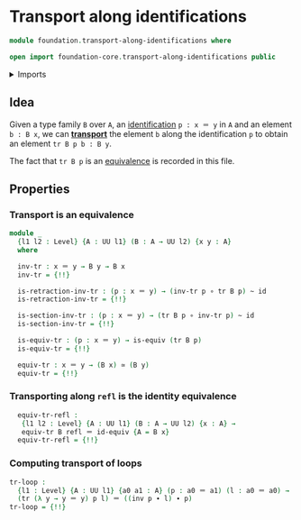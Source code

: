 # Transport along identifications

```agda
module foundation.transport-along-identifications where

open import foundation-core.transport-along-identifications public
```

<details><summary>Imports</summary>

```agda
open import foundation.action-on-identifications-functions
open import foundation.dependent-pair-types
open import foundation.universe-levels

open import foundation-core.equivalences
open import foundation-core.function-types
open import foundation-core.homotopies
open import foundation-core.identity-types
```

</details>

## Idea

Given a type family `B` over `A`, an
[identification](foundation-core.identity-types.md) `p : x ＝ y` in `A` and an
element `b : B x`, we can
[**transport**](foundation-core.transport-along-identifications.md) the element
`b` along the identification `p` to obtain an element `tr B p b : B y`.

The fact that `tr B p` is an [equivalence](foundation-core.equivalences.md) is
recorded in this file.

## Properties

### Transport is an equivalence

```agda
module _
  {l1 l2 : Level} {A : UU l1} (B : A → UU l2) {x y : A}
  where

  inv-tr : x ＝ y → B y → B x
  inv-tr = {!!}

  is-retraction-inv-tr : (p : x ＝ y) → (inv-tr p ∘ tr B p) ~ id
  is-retraction-inv-tr = {!!}

  is-section-inv-tr : (p : x ＝ y) → (tr B p ∘ inv-tr p) ~ id
  is-section-inv-tr = {!!}

  is-equiv-tr : (p : x ＝ y) → is-equiv (tr B p)
  is-equiv-tr = {!!}

  equiv-tr : x ＝ y → (B x) ≃ (B y)
  equiv-tr = {!!}
```

### Transporting along `refl` is the identity equivalence

```agda
  equiv-tr-refl :
   {l1 l2 : Level} {A : UU l1} (B : A → UU l2) {x : A} →
   equiv-tr B refl ＝ id-equiv {A = B x}
  equiv-tr-refl = {!!}
```

### Computing transport of loops

```agda
tr-loop :
  {l1 : Level} {A : UU l1} {a0 a1 : A} (p : a0 ＝ a1) (l : a0 ＝ a0) →
  (tr (λ y → y ＝ y) p l) ＝ ((inv p ∙ l) ∙ p)
tr-loop = {!!}
```
